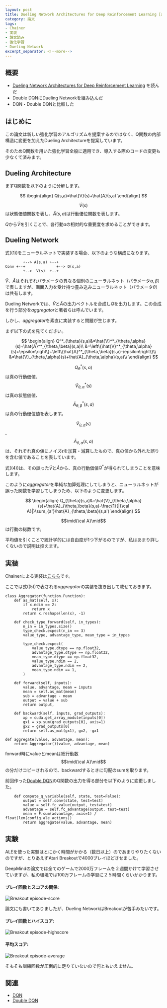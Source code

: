 ```yaml
---
layout: post
title: Dueling Network Architectures for Deep Reinforcement Learning [arXiv:1511.06581]
category: 論文
tags:
- Chainer
- 実装
- 論文読み
- 強化学習
- Dueling Network
excerpt_separator: <!--more-->
---
```


## 概要

- [Dueling Network Architectures for Deep Reinforcement Learning](http://arxiv.org/abs/1511.06581) を読んだ
- Double DQNにDueling Networkを組み込んだ
- DQN・Double DQNと比較した

<!--more-->

## はじめに

この論文は新しい強化学習のアルゴリズムを提案するのではなく、Q関数の内部構造に変更を加えたDueling Architectureを提案しています。

そのためQ関数を用いた強化学習全般に適用でき、導入する際のコードの変更も少なくて済みます。

## Dueling Architecture

まずQ関数を以下のように分解します。

$$
	\begin{align}
		Q(s,a)=\hat{V}(s)+\hat{A}(s,a)
	\end{align}
$$

$$\hat{V}(s)$$は状態価値関数を表し、$\hat{A}(s,a)$は行動優位関数を表します。

$Q$から$\hat{V}$を引くことで、各行動$a$の相対的な重要度を求めることができます。

## Dueling Network

式((1))をニューラルネットで実装する場合、以下のような構成になります。

```
        +--> A(s,a) +--+
Conv +--+              +--> Q(s,a)
        +-->  V(s)  +--+
```

$\hat{V}$、$\hat{A}$はそれぞれパラメータの異なる個別のニューラルネット（パラメータ$\alpha,\beta$）で表しますが、画面入力を受け持つ畳み込みニューラルネット（パラメータ$\theta$）は共有します。

Dueling Networkでは、$\hat{V}$と$\hat{A}$の出力ベクトルを合成し$Q$を出力します。この合成を行う部分を$aggregator$と著者らは呼んでいます。

しかし、$aggregator$を素直に実装すると問題が生じます。

まず以下の式を見てください。

$$
	\begin{align}
		Q^*_{\theta}(s,a)&=\hat{V}^*_{\theta,\alpha}(s)+\hat{A}^*_{\theta,\beta}(s,a)\\
		&=\left\{\hat{V}^*_{\theta,\alpha}(s)+\epsilon\right\}+\left\{\hat{A}^*_{\theta,\beta}(s,a)-\epsilon\right\}\\
		&=\hat{V}_{\theta,\alpha}(s)+\hat{A}_{\theta,\alpha}(s,a)\\
	\end{align}
$$

$$Q^*_{\theta}(s,a)$$は真の行動価値、$$\hat{V}^*_{\theta,\alpha}(s)$$は真の状態価値、$$\hat{A}^*_{\theta,\beta}(s,a)$$は真の行動優位値を表します。

$$\hat{V}_{\theta,\alpha}(s)$$、$$\hat{A}_{\theta,\alpha}(s,a)$$は、それぞれ真の値にノイズ$\epsilon$を加算・減算したもので、真の値から外れた誤りを含む値であることを表しています。

式((4))は、その誤った$\hat{V}$と$\hat{A}$から、真の行動価値$Q^*$が得られてしまうことを意味します。

このように$aggregator$を単純な加算処理にしてしまうと、ニューラルネットが誤った関数を学習してしまうため、以下のように変更します。

$$
	\begin{align}
		Q_{\theta}(s,a)&=\hat{V}_{\theta,\alpha}(s)+\hat{A}_{\theta,\beta}(s,a)-\frac{1}{|{\cal A}|}\sum_{a'}\hat{A}_{\theta,\beta}(s,a')
	\end{align}
$$

$$\mid{\cal A}\mid$$は行動の総数です。

平均値を引くことで統計学的には自由度が1つ下がるのですが、私はあまり詳しくないので説明は控えます。

## 実装

Chainerによる実装は[こちら](https://github.com/musyoku/dueling-network)です。

ここでは式((5))で表される$aggregator$の実装を抜き出して載せておきます。

```
class Aggregator(function.Function):
	def as_mat(self, x):
		if x.ndim == 2:
			return x
		return x.reshape(len(x), -1)
		
	def check_type_forward(self, in_types):
		n_in = in_types.size()
		type_check.expect(n_in == 3)
		value_type, advantage_type, mean_type = in_types

		type_check.expect(
			value_type.dtype == np.float32,
			advantage_type.dtype == np.float32,
			mean_type.dtype == np.float32,
			value_type.ndim == 2,
			advantage_type.ndim == 2,
			mean_type.ndim == 1,
		)

	def forward(self, inputs):
		value, advantage, mean = inputs
		mean = self.as_mat(mean)
		sub = advantage - mean
		output = value + sub
		return output,

	def backward(self, inputs, grad_outputs):
		xp = cuda.get_array_module(inputs[0])
		gx1 = xp.sum(grad_outputs[0], axis=1)
		gx2 = grad_outputs[0]
		return self.as_mat(gx1), gx2, -gx1

def aggregate(value, advantage, mean):
	return Aggregator()(value, advantage, mean)
```

forward時にvalueとmeanは総行動数$$\mid{\cal A}\mid$$の分だけコピーされるので、backwardするときに勾配のsumを取ります。

前回作った[Double DQN](http://localhost:4000/2016/03/16/deep-reinforcement-learning-with-double-q-learning/)のQ関数の出力を得る部分を以下のように変更しました。

```
	def compute_q_variable(self, state, test=False):
		output = self.conv(state, test=test)
		value = self.fc_value(output, test=test)
		advantage = self.fc_advantage(output, test=test)
		mean = F.sum(advantage, axis=1) / float(len(config.ale_actions))
		return aggregate(value, advantage, mean)
```

## 実験

ALEを使った実験はとにかく時間がかかる（数日以上）のであまりやりたくないのですが、とりあえずAtari Breakoutで4000プレイほどさせました。

DeepMindの論文では全てのゲームで2000万フレームを２週間かけて学習させていますが、私の環境では100万フレームの学習に２５時間くらいかかります。

#### プレイ回数とスコアの関係:

![Breakout episode-score](/images/post/2016-03-27/episode_reward.png)

論文にも書いてありましたが、Dueling NetworkはBreakoutが苦手みたいです。

#### プレイ回数とハイスコア:

![Breakout episode-highscore](/images/post/2016-03-27/training_episode_highscore.png)

#### 平均スコア:

![Breakout episode-average](/images/post/2016-03-27/evaluation_episode_reward.png)

そもそも訓練回数が圧倒的に足りていないので何ともいえません。

## 関連

- [DQN](http://localhost:4000/2016/03/06/human-level-control-through-deep-reinforcement-learning/)
- [Double DQN](http://localhost:4000/2016/03/16/deep-reinforcement-learning-with-double-q-learning/)
